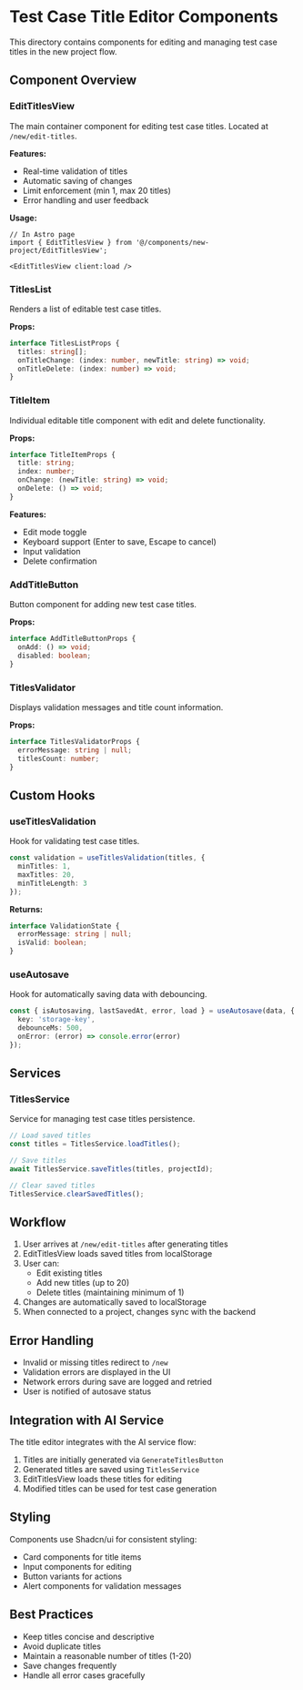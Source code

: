 # Test Case Title Editor Components

This directory contains components for editing and managing test case titles in the new project flow.

## Component Overview

### EditTitlesView
The main container component for editing test case titles. Located at `/new/edit-titles`.

**Features:**
- Real-time validation of titles
- Automatic saving of changes
- Limit enforcement (min 1, max 20 titles)
- Error handling and user feedback

**Usage:**
```tsx
// In Astro page
import { EditTitlesView } from '@/components/new-project/EditTitlesView';

<EditTitlesView client:load />
```

### TitlesList
Renders a list of editable test case titles.

**Props:**
```typescript
interface TitlesListProps {
  titles: string[];
  onTitleChange: (index: number, newTitle: string) => void;
  onTitleDelete: (index: number) => void;
}
```

### TitleItem
Individual editable title component with edit and delete functionality.

**Props:**
```typescript
interface TitleItemProps {
  title: string;
  index: number;
  onChange: (newTitle: string) => void;
  onDelete: () => void;
}
```

**Features:**
- Edit mode toggle
- Keyboard support (Enter to save, Escape to cancel)
- Input validation
- Delete confirmation

### AddTitleButton
Button component for adding new test case titles.

**Props:**
```typescript
interface AddTitleButtonProps {
  onAdd: () => void;
  disabled: boolean;
}
```

### TitlesValidator
Displays validation messages and title count information.

**Props:**
```typescript
interface TitlesValidatorProps {
  errorMessage: string | null;
  titlesCount: number;
}
```

## Custom Hooks

### useTitlesValidation
Hook for validating test case titles.

```typescript
const validation = useTitlesValidation(titles, {
  minTitles: 1,
  maxTitles: 20,
  minTitleLength: 3
});
```

**Returns:**
```typescript
interface ValidationState {
  errorMessage: string | null;
  isValid: boolean;
}
```

### useAutosave
Hook for automatically saving data with debouncing.

```typescript
const { isAutosaving, lastSavedAt, error, load } = useAutosave(data, {
  key: 'storage-key',
  debounceMs: 500,
  onError: (error) => console.error(error)
});
```

## Services

### TitlesService
Service for managing test case titles persistence.

```typescript
// Load saved titles
const titles = TitlesService.loadTitles();

// Save titles
await TitlesService.saveTitles(titles, projectId);

// Clear saved titles
TitlesService.clearSavedTitles();
```

## Workflow

1. User arrives at `/new/edit-titles` after generating titles
2. EditTitlesView loads saved titles from localStorage
3. User can:
   - Edit existing titles
   - Add new titles (up to 20)
   - Delete titles (maintaining minimum of 1)
4. Changes are automatically saved to localStorage
5. When connected to a project, changes sync with the backend

## Error Handling

- Invalid or missing titles redirect to `/new`
- Validation errors are displayed in the UI
- Network errors during save are logged and retried
- User is notified of autosave status

## Integration with AI Service

The title editor integrates with the AI service flow:

1. Titles are initially generated via `GenerateTitlesButton`
2. Generated titles are saved using `TitlesService`
3. EditTitlesView loads these titles for editing
4. Modified titles can be used for test case generation

## Styling

Components use Shadcn/ui for consistent styling:
- Card components for title items
- Input components for editing
- Button variants for actions
- Alert components for validation messages

## Best Practices

- Keep titles concise and descriptive
- Avoid duplicate titles
- Maintain a reasonable number of titles (1-20)
- Save changes frequently
- Handle all error cases gracefully

